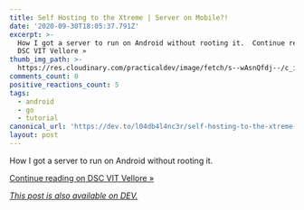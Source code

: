 ```yaml
---
title: Self Hosting to the Xtreme | Server on Mobile?!
date: '2020-09-30T18:05:37.791Z'
excerpt: >-
  How I got a server to run on Android without rooting it.  Continue reading on
  DSC VIT Vellore »
thumb_img_path: >-
  https://res.cloudinary.com/practicaldev/image/fetch/s--wAsnQfdj--/c_imagga_scale,f_auto,fl_progressive,h_420,q_auto,w_1000/https://dev-to-uploads.s3.amazonaws.com/i/gggfkhzoe339diti8xm2.png
comments_count: 0
positive_reactions_count: 5
tags:
  - android
  - go
  - tutorial
canonical_url: 'https://dev.to/l04db4l4nc3r/self-hosting-to-the-xtreme-server-on-mobile-33b'
layout: post
---
```



How I got a server to run on Android without rooting it.

[Continue reading on DSC VIT Vellore »](https://medium.com/gdg-vit/self-hosting-to-the-xtreme-server-on-mobile-2b205d9bd84d?source=rss-14899f3695b2------2)

*[This post is also available on DEV.](https://dev.to/l04db4l4nc3r/self-hosting-to-the-xtreme-server-on-mobile-33b)*


<script>
const parent = document.getElementsByTagName('head')[0];
const script = document.createElement('script');
script.type = 'text/javascript';
script.src = 'https://cdnjs.cloudflare.com/ajax/libs/iframe-resizer/4.1.1/iframeResizer.min.js';
script.charset = 'utf-8';
script.onload = function() {
    window.iFrameResize({}, '.liquidTag');
};
parent.appendChild(script);
</script>    
